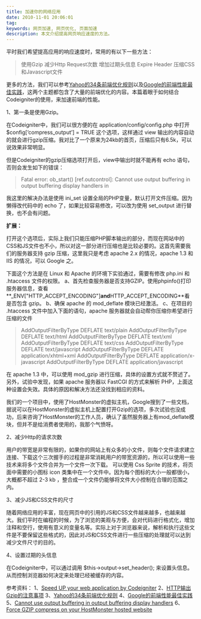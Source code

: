 ```yaml
---
title: 加速你的网络应用
date: 2010-11-01 20:06:01
tag: 
keywords: 网页加速, 网页优化, 页面加速
description: 本文介绍提高网页响应速度的方法。
---
```


平时我们希望提高应用的响应速度时，常用的有以下一些方法：
> 使用Gzip
减少Http Request次数
增加过期头信息 Expire Header
压缩CSS和Javascript文件

更多的方法，我们可以参考[Yahoo的34条前端优化规则](http://developer.yahoo.com/performance/rules.html)以及[Google的前端性能最佳实践](http://code.google.com/speed/page-speed/docs/payload.html#GzipCompression)，这两个主题都包含了大量的前端优化的内容。本篇着眼于如何结合Codeigniter的使用，来加速前端的性能。

1、第一条是使用Gzip。

在Codeigniter中，我们可以很方便的在 application/config/config.php 中打开 $config[‘compress_output’] = TRUE 这个选项，这样通过 view 输出的内容自动的就会进行gzip压缩。我对比了一个原来为24kb的首页，压缩后只有6.5k，可以说效果非常明显。

但是Codeigniter的gzip压缩选项打开后，view中输出时就不能再有 echo 语句，否则会发生如下的错误：

> Fatal error: ob_start() [ref.outcontrol]: Cannot use output buffering in output buffering display handlers in

我这里的解决办法是使用 ini_set 设置全局的PHP变量，默认打开文件压缩。因为懒得改代码中的 echo 了，如果比较容易修改，可以改为使用 set_output 进行替换，也不会有问题。

**扩展：**

打开这个选项后，实际上我们只能压缩PHP脚本输出的部分，而现在网站中的CSS和JS文件也不小，所以对这一部分进行压缩也是比较必要的。这首先需要我们的服务器支持 gzip 压缩，这里我只是考虑 apache 2.x 的情况，apache 1.3 和 IIS 的情况，可以 Google 之。

下面这个方法是在 Linux 和 Apache 的环境下实验通过，需要有修改 php.ini 和 .htaccess 文件的权限。
a、首先检查服务器是否支持GZIP。使用phpinfo()打印服务器信息，查看**_ENV["HTTP_ACCEPT_ENCODING"]**and**HTTP_ACCEPT_ENCODING**看是否包含 gzip。
b、确保 apache 的 mod_deflate 模块已经激活。
c、在项目的 .htaccess 文件中加入下面的语句，apache 服务器就会自动帮你压缩你希望进行压缩的文件

> AddOutputFilterByType DEFLATE text/plain
AddOutputFilterByType DEFLATE text/html
AddOutputFilterByType DEFLATE text/xml
AddOutputFilterByType DEFLATE text/css
AddOutputFilterByType DEFLATE text/javascript
AddOutputFilterByType DEFLATE application/xhtml+xml
AddOutputFilterByType DEFLATE application/x-javascript
AddOutputFilterByType DEFLATE application/javascript

在 apache 1.3 中，可以使用 mod_gzip 进行压缩，具体的设置方式就不赘述了。另外，试验中发现，如果 apache 服务器以 FastCGI 的方式来解析 PHP，上面这种设置会失效。具体的原因和解决方法还没找到相应的资料。

我们的一个项目中，使用了HostMonster的虚拟主机，Google搜到了一些文档，据说可以在HostMonster的虚拟主机上配置打开Gzip的选项，多次试验也没成功，后来咨询了HostMonster的工作人员，确认了虽然服务器上有mod_deflate模块，但并不是给消费者使用的，我那个气愤呀。

2、减少Http的请求次数

用户的带宽是非常有限的，如果你的网站上有众多的小文件，则每个文件请求建立连接、下载这个三次握手的过程是非常消耗用户的带宽资源的，所以可以使用一些技术来将多个文件合并为一个文件一次下载。
可以使用 Css Sprite 的技术，将页面中需要的小图标 icon 类集中在一个文件中。因为每个图标的大小一般都很小，大概都不超过 2-3 kb ，整合成一个文件仍能够将文件大小控制在合理的范围之内。

3、减少JS和CSS文件的尺寸

随着网络应用的丰富，现在网页中的引用的JS和CSS文件越来越多，也越来越大。我们平时在编程的时候，为了浏览的美观与方便，会对代码进行格式化，增加注释和空行，使用有意义的变量名等。实际上对于浏览器来说，解析和执行这些文件是不要保留这些格式的，因此对JS和CSS文件进行一些压缩的处理就可以达到减少文件尺寸的目的。

4、设置过期的头信息

在Codeigniter中，可以通过调用 $this->output->set_header(); 来设置头信息。从而控制浏览器如何决定来处理已经被缓存的内容。

参考资料：
1、[Speed UP your web application by Codeigniter](http://saidur.wordpress.com/2008/05/03/speed-up-your-web-application-by-codeigniter/)
2、[HTTP输出Gzip的注意事项](http://blog.belltoy.net/notes-of-gzip-compression.html)
3、[Yahoo的34条前端优化规则](http://developer.yahoo.com/performance/rules.html)
4、[Google的前端性能最佳实践](http://code.google.com/speed/page-speed/docs/payload.html#GzipCompression)
5、[Cannot use output buffering in output buffering display handlers](http://codeigniter.com/forums/viewthread/84317/)
6、[Force GZIP compress on your HostMonster hosted website](http://falcon1986.wordpress.com/2009/01/29/forcing-gzip-compression-on-your-hostmonster-hosted-website/)












